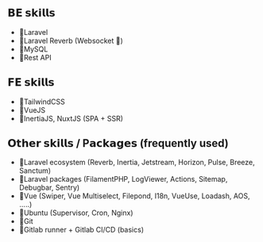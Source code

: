 ## 𝗕𝗘 𝘀𝗸𝗶𝗹𝗹𝘀
- 🔺Laravel
- 🔺Laravel Reverb (Websocket 📡)
- 🔺MySQL
- 🔺Rest API

## 𝗙𝗘 𝘀𝗸𝗶𝗹𝗹𝘀
- 🔺TailwindCSS
- 🔺VueJS
- 🔺InertiaJS, NuxtJS (SPA + SSR)

## 𝗢𝘁𝗵𝗲𝗿 𝘀𝗸𝗶𝗹𝗹𝘀 / P𝗮𝗰𝗸𝗮𝗴𝗲𝘀 (frequently used)
- 🔺Laravel ecosystem (Reverb, Inertia, Jetstream, Horizon, Pulse, Breeze, Sanctum)
- 🔺Laravel packages (FilamentPHP, LogViewer, Actions, Sitemap, Debugbar, Sentry)
- 🔺Vue (Swiper, Vue Multiselect, Filepond, I18n, VueUse, Loadash, AOS, .....)
- 🔺Ubuntu (Supervisor, Cron, Nginx)
- 🔺Git
- 🔺Gitlab runner + Gitlab CI/CD (basics)

<!--
**BubakVOE/BubakVOE** is a ✨ _special_ ✨ repository because its `README.md` (this file) appears on your GitHub profile.

Here are some ideas to get you started:

- 🔭 I’m currently working on ...
- 🌱 I’m currently learning ...
- 👯 I’m looking to collaborate on ...
- 🤔 I’m looking for help with ...
- 💬 Ask me about ...
- 📫 How to reach me: ...
- 😄 Pronouns: ...
- ⚡ Fun fact: ...
-->
